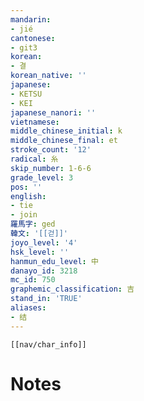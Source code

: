 ```yaml
---
mandarin:
- jié
cantonese:
- git3
korean:
- 결
korean_native: ''
japanese:
- KETSU
- KEI
japanese_nanori: ''
vietnamese:
middle_chinese_initial: k
middle_chinese_final: et
stroke_count: '12'
radical: 糸
skip_number: 1-6-6
grade_level: 3
pos: ''
english:
- tie
- join
羅馬字: ged
韓文: '[[걷]]'
joyo_level: '4'
hsk_level: ''
hanmun_edu_level: 中
danayo_id: 3218
mc_id: 750
graphemic_classification: 吉
stand_in: 'TRUE'
aliases:
- 结
---
```

```meta-bind-embed
[[nav/char_info]]
```

# Notes
